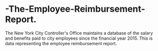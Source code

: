 # -The-Employee-Reimbursement-Report.
The New York City Controller's Office maintains a database of the salary and benefits paid to city employees since the financial year 2015. This is data representing the employee reimbursement report.
